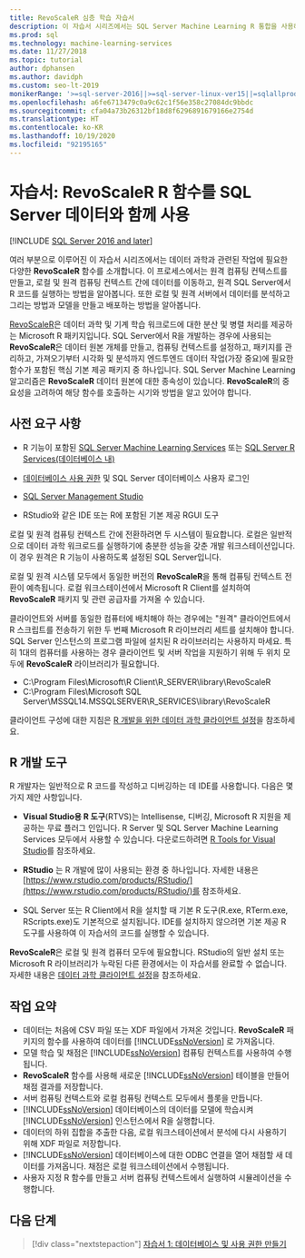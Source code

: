 ```yaml
---
title: RevoScaleR 심층 학습 자습서
description: 이 자습서 시리즈에서는 SQL Server Machine Learning R 통합을 사용하여 RevoScaleR 함수를 호출하는 방법을 알아봅니다.
ms.prod: sql
ms.technology: machine-learning-services
ms.date: 11/27/2018
ms.topic: tutorial
author: dphansen
ms.author: davidph
ms.custom: seo-lt-2019
monikerRange: '>=sql-server-2016||>=sql-server-linux-ver15||=sqlallproducts-allversions'
ms.openlocfilehash: a6fe6713479c0a9c62c1f56e358c27084dc9bbdc
ms.sourcegitcommit: cfa04a73b26312bf18d8f6296891679166e2754d
ms.translationtype: HT
ms.contentlocale: ko-KR
ms.lasthandoff: 10/19/2020
ms.locfileid: "92195165"
---
```

# <a name="tutorial-use-revoscaler-r-functions-with-sql-server-data"></a>자습서: RevoScaleR R 함수를 SQL Server 데이터와 함께 사용
[!INCLUDE [SQL Server 2016 and later](../../includes/applies-to-version/sqlserver2016.md)]

여러 부분으로 이루어진 이 자습서 시리즈에서는 데이터 과학과 관련된 작업에 필요한 다양한 **RevoScaleR** 함수를 소개합니다. 이 프로세스에서는 원격 컴퓨팅 컨텍스트를 만들고, 로컬 및 원격 컴퓨팅 컨텍스트 간에 데이터를 이동하고, 원격 SQL Server에서 R 코드를 실행하는 방법을 알아봅니다. 또한 로컬 및 원격 서버에서 데이터를 분석하고 그리는 방법과 모델을 만들고 배포하는 방법을 알아봅니다.

[RevoScaleR](/machine-learning-server/r-reference/revoscaler/revoscaler)은 데이터 과학 및 기계 학습 워크로드에 대한 분산 및 병렬 처리를 제공하는 Microsoft R 패키지입니다. SQL Server에서 R을 개발하는 경우에 사용되는 **RevoScaleR**은 데이터 원본 개체를 만들고, 컴퓨팅 컨텍스트를 설정하고, 패키지를 관리하고, 가져오기부터 시각화 및 분석까지 엔드투엔드 데이터 작업(가장 중요)에 필요한 함수가 포함된 핵심 기본 제공 패키지 중 하나입니다. SQL Server Machine Learning 알고리즘은 **RevoScaleR** 데이터 원본에 대한 종속성이 있습니다. **RevoScaleR**의 중요성을 고려하여 해당 함수를 호출하는 시기와 방법을 알고 있어야 합니다. 

## <a name="prerequisites"></a>사전 요구 사항

+ R 기능이 포함된 [SQL Server Machine Learning Services](../install/sql-machine-learning-services-windows-install.md) 또는 [SQL Server R Services(데이터베이스 내)](../install/sql-r-services-windows-install.md)
  
+ [데이터베이스 사용 권한](../security/user-permission.md) 및 SQL Server 데이터베이스 사용자 로그인

+ [SQL Server Management Studio](../../ssms/download-sql-server-management-studio-ssms.md)

+ RStudio와 같은 IDE 또는 R에 포함된 기본 제공 RGUI 도구

로컬 및 원격 컴퓨팅 컨텍스트 간에 전환하려면 두 시스템이 필요합니다. 로컬은 일반적으로 데이터 과학 워크로드를 실행하기에 충분한 성능을 갖춘 개발 워크스테이션입니다. 이 경우 원격은 R 기능이 사용하도록 설정된 SQL Server입니다. 

로컬 및 원격 시스템 모두에서 동일한 버전의 **RevoScaleR**을 통해 컴퓨팅 컨텍스트 전환이 예측됩니다. 로컬 워크스테이션에서 Microsoft R Client를 설치하여 **RevoScaleR** 패키지 및 관련 공급자를 가져올 수 있습니다.

클라이언트와 서버를 동일한 컴퓨터에 배치해야 하는 경우에는 "원격" 클라이언트에서 R 스크립트를 전송하기 위한 두 번째 Microsoft R 라이브러리 세트를 설치해야 합니다. SQL Server 인스턴스의 프로그램 파일에 설치된 R 라이브러리는 사용하지 마세요. 특히 1대의 컴퓨터를 사용하는 경우 클라이언트 및 서버 작업을 지원하기 위해 두 위치 모두에 **RevoScaleR** 라이브러리가 필요합니다.

+ C:\Program Files\Microsoft\R Client\R_SERVER\library\RevoScaleR 
+ C:\Program Files\Microsoft SQL Server\MSSQL14.MSSQLSERVER\R_SERVICES\library\RevoScaleR

클라이언트 구성에 대한 지침은 [R 개발을 위한 데이터 과학 클라이언트 설정](../r/set-up-a-data-science-client.md)을 참조하세요.


## <a name="r-development-tools"></a>R 개발 도구

R 개발자는 일반적으로 R 코드를 작성하고 디버깅하는 데 IDE를 사용합니다. 다음은 몇 가지 제안 사항입니다.

- **Visual Studio용 R 도구**(RTVS)는 Intellisense, 디버깅, Microsoft R 지원을 제공하는 무료 플러그 인입니다. R Server 및 SQL Server Machine Learning Services 모두에서 사용할 수 있습니다. 다운로드하려면 [R Tools for Visual Studio](https://marketplace.visualstudio.com/items?itemName=MikhailArkhipov007.RTVS2019)를 참조하세요.

- **RStudio** 는 R 개발에 많이 사용되는 환경 중 하나입니다. 자세한 내용은 [https://www.rstudio.com/products/RStudio/](https://www.rstudio.com/products/RStudio/)를 참조하세요.

- SQL Server 또는 R Client에서 R을 설치할 때 기본 R 도구(R.exe, RTerm.exe, RScripts.exe)도 기본적으로 설치됩니다. IDE를 설치하지 않으려면 기본 제공 R 도구를 사용하여 이 자습서의 코드를 실행할 수 있습니다.

**RevoScaleR**은 로컬 및 원격 컴퓨터 모두에 필요합니다. RStudio의 일반 설치 또는 Microsoft R 라이브러리가 누락된 다른 환경에서는 이 자습서를 완료할 수 없습니다. 자세한 내용은 [데이터 과학 클라이언트 설정](../r/set-up-a-data-science-client.md)을 참조하세요.

## <a name="summary-of-tasks"></a>작업 요약

+ 데이터는 처음에 CSV 파일 또는 XDF 파일에서 가져온 것입니다. **RevoScaleR** 패키지의 함수를 사용하여 데이터를 [!INCLUDE[ssNoVersion](../../includes/ssnoversion-md.md)] 로 가져옵니다.
+ 모델 학습 및 채점은 [!INCLUDE[ssNoVersion](../../includes/ssnoversion-md.md)] 컴퓨팅 컨텍스트를 사용하여 수행됩니다. 
+ **RevoScaleR** 함수를 사용해 새로운 [!INCLUDE[ssNoVersion](../../includes/ssnoversion-md.md)] 테이블을 만들어 채점 결과를 저장합니다.
+ 서버 컴퓨팅 컨텍스트와 로컬 컴퓨팅 컨텍스트 모두에서 플롯을 만듭니다.
+ [!INCLUDE[ssNoVersion](../../includes/ssnoversion-md.md)] 데이터베이스의 데이터를 모델에 학습시켜 [!INCLUDE[ssNoVersion](../../includes/ssnoversion-md.md)] 인스턴스에서 R을 실행합니다.
+ 데이터의 하위 집합을 추출한 다음, 로컬 워크스테이션에서 분석에 다시 사용하기 위해 XDF 파일로 저장합니다.
+ [!INCLUDE[ssNoVersion](../../includes/ssnoversion-md.md)] 데이터베이스에 대한 ODBC 연결을 열어 채점할 새 데이터를 가져옵니다. 채점은 로컬 워크스테이션에서 수행됩니다.
+ 사용자 지정 R 함수를 만들고 서버 컴퓨팅 컨텍스트에서 실행하여 시뮬레이션을 수행합니다.

## <a name="next-steps"></a>다음 단계

> [!div class="nextstepaction"]
> [자습서 1: 데이터베이스 및 사용 권한 만들기](deepdive-work-with-sql-server-data-using-r.md)